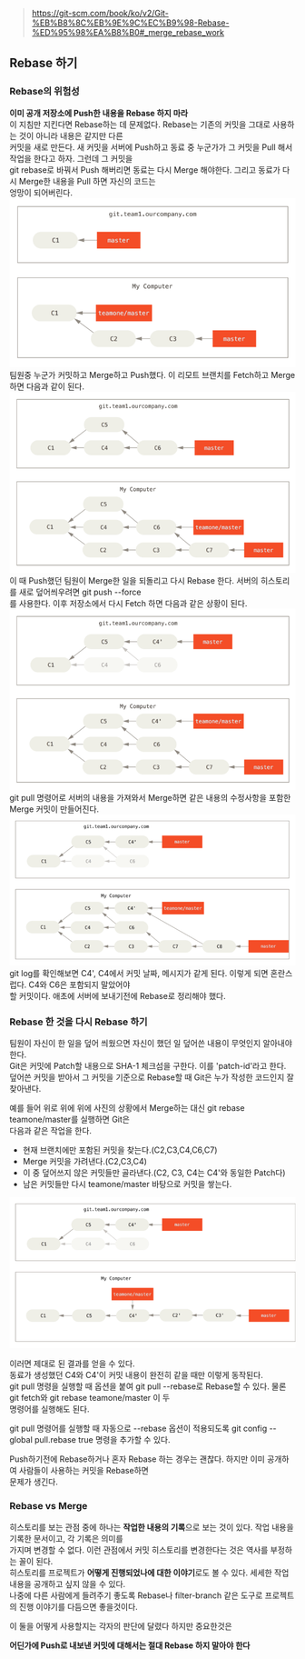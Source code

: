 > https://git-scm.com/book/ko/v2/Git-%EB%B8%8C%EB%9E%9C%EC%B9%98-Rebase-%ED%95%98%EA%B8%B0#_merge_rebase_work
 
## Rebase 하기
### Rebase의 위험성

**이미 공개 저장소에 Push한 내용을 Rebase 하지 마라** <br>
이 지침만 지킨다면 Rebase하는 데 문제없다. Rebase는 기존의 커밋을 그대로 사용하는 것이 아니라 내용은 같지만 다른<br> 커밋을 새로 만든다. 새 커밋을 서버에 Push하고 동료 중 누군가가 그 커밋을 Pull 해서 작업을 한다고 하자. 그런데 그 커밋을<br> git rebase로 바꿔서 Push 해버리면  동료는 다시 Merge 해야한다. 그리고 동료가 다시 Merge한 내용을 Pull 하면 자신의 코드는<br> 엉망이 되어버린다.<br>
![perils-of-rebasing-1](./pic/perils-of-rebasing-1.png)<br>
팀원중 누군가 커밋하고 Merge하고 Push했다. 이 리모트 브랜치를 Fetch하고 Merge하면 다음과 같이 된다.<br>
![perils-of-rebasing-2](./pic/perils-of-rebasing-2.png)<br>
이 때 Push했던 팀원이 Merge한 일을 되돌리고 다시 Rebase 한다. 서버의 히스토리를 새로 덮어씌우려면 git push --force<br>를 사용한다. 이후 저장소에서 다시 Fetch 하면 다음과 같은 상황이 된다.<br>
![perils-of-rebasing-3](./pic/perils-of-rebasing-3.png)<br>
git pull 명령어로 서버의 내용을 가져와서 Merge하면 같은 내용의 수정사항을 포함한 Merge 커밋이 만들어진다.<br>
![perils-of-rebasing-4](./pic/perils-of-rebasing-4.png)<br>
git log를 확인해보면 C4', C4에서 커밋 날짜, 메시지가 같게 된다. 이렇게 되면 혼란스럽다. C4와 C6은 포함되지 말았어야<br> 할 커밋이다. 애초에 서버에 보내기전에 Rebase로 정리해야 했다.

### Rebase 한 것을 다시 Rebase 하기
팀원이 자신이 한 일을 덮어 씌웠으면 자신이 했던 일 덮어쓴 내용이 무엇인지 알아내야 한다.<br>
Git은 커밋에 Patch할 내용으로 SHA-1 체크섬을 구한다. 이를 'patch-id'라고 한다.<br>
덮어쓴 커밋을 받아서 그 커밋을 기준으로 Rebase할 때 Git은 누가 작성한 코드인지 잘 찾아낸다.<br>

예를 들어 위로 위에 위에 사진의 상황에서 Merge하는 대신 git rebase teamone/master를 실행하면 Git은 <br> 다음과 같은 작업을 한다.
- 현재 브랜치에만 포함된 커밋을 찾는다.(C2,C3,C4,C6,C7)
- Merge 커밋을 가려낸다.(C2,C3,C4)
- 이 중 덮어쓰지 않은 커밋들만 골라낸다.(C2, C3, C4는 C4'와 동일한 Patch다)
- 남은 커밋들만 다시 teamone/master 바탕으로 커밋을 쌓는다.

![perils-of-rebasing-5](./pic/perils-of-rebasing-5.png)<br>

이러면 제대로 된 결과를 얻을 수 있다.<br>
동료가 생성했던 C4와 C4'이 커밋 내용이 완전히 같을 때만 이렇게 동작된다.<br>
git pull 명령을 실행할 때 옵션을 붙여 git pull --rebase로 Rebase할 수 있다. 물론 git fetch와 git rebase teamone/master 이 두<br> 명령어를 실행해도 된다.

git pull 명령어를 실행할 때 자동으로 --rebase 옵션이 적용되도록 git config --global pull.rebase true 명령을 추가할 수 있다.<br>

Push하기전에 Rebase하거나 혼자 Rebase 하는 경우는 괜찮다. 하지만 이미 공개하여 사람들이 사용하는 커밋을 Rebase하면<br> 문제가 생긴다.

### Rebase vs Merge
히스토리를 보는 관점 중에 하나는 **작업한 내용의 기록**으로 보는 것이 있다. 작업 내용을 기록한 문서이고, 각 기록은 의미를<br> 가지며 변경할 수 없다. 이런 관점에서 커밋 히스토리를 변경한다는 것은 역사를 부정하는 꼴이 된다.<br>
히스토리를 프로젝트가 **어떻게 진행되었나에 대한 이야기**로도 볼 수 있다. 세세한 작업 내용을 공개하고 싶지 않을 수 있다.<br> 나중에 다른 사람에게 들려주기 좋도록 Rebase나 filter-branch 같은 도구로 프로젝트의 진행 이야기를 다듬으면 좋을것이다.<br>

이 둘을 어떻게 사용할지는 각자의 판단에 달렸다 하지만 중요한것은<br>

**어딘가에 Push로 내보낸 커밋에 대해서는 절대 Rebase 하지 말아야 한다**